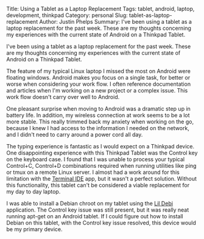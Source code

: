 Title: Using a Tablet as a Laptop Replacement
Tags: tablet, android, laptop, development, thinkpad
Category: personal
Slug: tablet-as-laptop-replacement
Author: Justin Phelps
Summary: I've been using a tablet as a laptop replacement for the past week. These are my thoughts concerning my experiences with the current state of Android on a Thinkpad Tablet.

I've been using a tablet as a laptop replacement for the past week. These are my thoughts concerning my experiences with the current state of Android on a Thinkpad Tablet.

The feature of my typical Linux laptop I missed the most on Android were floating windows. Android makes you focus on a single task, for better or worse when considering your work flow. I often reference documentation and articles when I'm working on a new project or a complex issue. This work flow doesn't carry over well to Android.

One pleasant surprise when moving to Android was a dramatic step up in battery life. In addition, my wireless connection at work seems to be a lot more stable. This really trimmed back my anxiety when working on the go, because I knew I had access to the information I needed on the network, and I didn't need to carry around a power cord all day.

The typing experience is fantastic as I would expect on a Thinkpad device. One disappointing experience with this Thinkpad Tablet was the Control key on the keyboard case. I found that I was unable to process your typical Control+C, Control+D combinations required when running utilities like ping or tmux on a remote Linux server. I almost had a work around for this limitation with the [Terminal IDE](https://play.google.com/store/apps/details?id=com.spartacusrex.spartacuside) app, but it wasn't a perfect solution. Without this functionality, this tablet can't be considered a viable replacement for my day to day laptop.

I was able to install a Debian chroot on my tablet using the [Lil Debi](https://play.google.com/store/apps/details?id=info.guardianproject.lildebi) application. The Control key issue was still present, but it was really neat running apt-get on an Android tablet. If I could figure out how to install Debian on this tablet, with the Control key issue resolved, this device would be my primary device.
